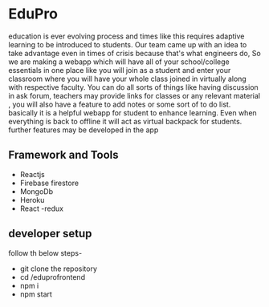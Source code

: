 # EduPro
education is ever evolving process and times like this requires adaptive learning to be introduced to students. Our team came up with an idea to take advantage even in times of crisis because that's what engineers do, So we are making a webapp which will have all of your school/college essentials in one place like you will join as a student and enter your classroom where you will have your whole class joined in virtually along with respective faculty. You can do all sorts of things like having discussion in ask forum, teachers may provide links for classes or any relevant material , you will also have a feature to add notes or some sort of to do list. basically it is a helpful webapp for student to enhance learning. Even when everything is back to offline it will act as virtual backpack for students. further features may be developed in the app


## Framework and Tools

* Reactjs
* Firebase firestore
* MongoDb
* Heroku
* React -redux

## developer setup
follow th below steps-
* git clone the repository
* cd /eduprofrontend
* npm i
* npm start
